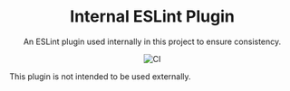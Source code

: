 <h1 align="center">Internal ESLint Plugin</h1>

<p align="center">An ESLint plugin used internally in this project to ensure consistency.</p>

<p align="center">
    <img src="https://github.com/typescript-eslint/typescript-eslint/workflows/CI/badge.svg" alt="CI" />
</p>

This plugin is not intended to be used externally.
